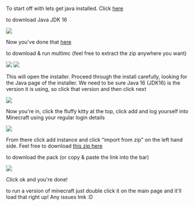<p>
  To start off with lets get java installed. Click
  <a href="https://adoptopenjdk.net/?variant=openjdk16&jvmVariant=hotspot" target="_blank" target="_blank">
    here
  </a>

  to download Java JDK 16
</p>
<img src="https://lh3.googleusercontent.com/A2hAA2n8MlLM83oP3kVH9QTscrmXTuAFP9l8LY1sl2yy8Nh2s7qLEos-obrAFu_WW7fZCjTlyuUkDz1qP7AwKHOXdcrze_TOgz7LH7KpC4qh_eQfudHbruAbghYBBmrOPMKIVFzTsIB_s7GM5uAa-bzz6uSNdnkDH6VZ1ygd4cPj2FzkrcpjAXey1UK3Uu0KgxtNNppkjV4ArKTFc7v2WSs-xZepd4XuK6bnJL-H7Olp1crcRJkTLhytbcgRbcqQ-mtfd5kgHuhcXRjbmplTzI3wOsvjnbh0CU93p4Dl2jSTLN-PsbxjpAJuiW5NiTvUdn2vUiqy19_2DSQVy9892Mu1rJ7P8uQ06H3AScg130l-fOVgFPPz_ptnYQE4HVkFhRLzvBOY1TxpJWKR36h6RndWsgvvbd2_oozlTXa7b0zo9lTlJj5VUJbDlSHTUjcR04IYDfBsvezydS9nVDYVLmvBGHy319sSKDB0gyAy3cOLg4l9VKMx4RcEocEkQgig2jboUd2qph7xCEzbAxua-BzS45URHJPI85ebl2S2sUTOmMvO8FXQB2BvGJhiGcyN8CwQL3Ryi0aivhOXRcwJ5pRCuHxQ8gR4xBmxu0uAcCoQAM6fH1zAdOZMnjqKZ44nPfGaXs7W-UaC6VYmhPxWe3tYl--0qbFXyADvgqXyb74RhTgysYn5ymb8Vsc2gitTEzlH2hcxmBUboUer4Mv-x78r=w705-h444-no?authuser=0" target="_blank">
<p>
  Now you&#039;ve done that
  <a href="https://multimc.org/#Download" target="_blank" target="_blank">
    here
  </a>

  to download &amp; run multimc (feel free to extract the zip anywhere you want)
</p>
<img src="https://wiki.skyfall.tech/download/attachments/41910277/mmc004.png?version=1&modificationDate=1588300964516&api=v2" target="_blank">
<img src="https://wiki.skyfall.tech/download/attachments/41910277/mmc005.png?version=1&modificationDate=1588300964610&api=v2" target="_blank">
<p>
  This will open the installer. Proceed through the install carefully, looking for the Java page of the installer. We need to be sure Java 16 (JDK16) is the version it is using, so click that version and then click next
</p>
<img src="https://wiki.skyfall.tech/download/thumbnails/41910277/mmc006.png?version=1&modificationDate=1588300964677&api=v2" target="_blank">
<p>
  Now you&#039;re in, click the fluffy kitty at the top, click add and log yourself into Minecraft using your regular login details
</p>
<img src="https://wiki.skyfall.tech/download/attachments/41910277/mmc009.png?version=1&modificationDate=1588302231975&api=v2" target="_blank">
<p>
  From there click add instance and click &quot;import from zip&quot; on the left hand side. Feel free to download
  <a href="https://multimc.org/#Download" target="_blank" target="_blank">
    this zip here
  </a>

  to download the pack (or copy &amp; paste the link into the bar)
</p>
<img src="https://wiki.skyfall.tech/download/attachments/41910277/mmc011.png?version=2&modificationDate=1588303616383&api=v2" target="_blank">
<p>
  Click ok and you&#039;re done!
</p>
<p>
  to run a version of minecraft just double click it on the main page and it&#039;ll load that right up! Any issues lmk :D
</p>
